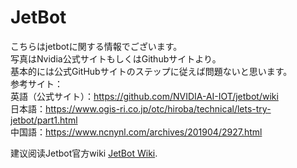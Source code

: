 # JetBot
こちらはjetbotに関する情報でございます。<br>
写真はNvidia公式サイトもしくはGithubサイトより。<br>
基本的には公式GitHubサイトのステップに従えば問題ないと思います。<br>
参考サイト：<br>
		英語（公式サイト）：https://github.com/NVIDIA-AI-IOT/jetbot/wiki<br>
		日本語：https://www.ogis-ri.co.jp/otc/hiroba/technical/lets-try-jetbot/part1.html<br>
		中国語：https://www.ncnynl.com/archives/201904/2927.html<br>




建议阅读Jetbot官方wiki [JetBot Wiki](https://github.com/NVIDIA-AI-IOT/jetbot/wiki).<br>

